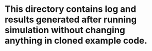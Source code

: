# This directory contains log and results generated after running simulation without changing anything in cloned example code.